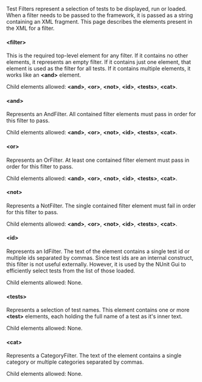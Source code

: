 Test Filters represent a selection of tests to be displayed, run or loaded. When a filter needs to be passed to the framework, it is passed as a string containing an XML fragment. This page describes the elements present in the XML for a filter.

#### &lt;filter&gt;

This is the required top-level element for any filter. If it contains no other elements, it represents an empty filter. If it contains just one element, that element is used as the filter for all tests. If it contains multiple elements, it works like an <b>&lt;and&gt;</b> element.

Child elements allowed: <b>&lt;and&gt;</b>, <b>&lt;or&gt;</b>, <b>&lt;not&gt;</b>, <b>&lt;id&gt;</b>, <b>&lt;tests&gt;</b>, <b>&lt;cat&gt;</b>.

#### &lt;and&gt;

Represents an AndFilter. All contained filter elements must pass in order for this filter to pass.

Child elements allowed: <b>&lt;and&gt;</b>, <b>&lt;or&gt;</b>, <b>&lt;not&gt;</b>, <b>&lt;id&gt;</b>, <b>&lt;tests&gt;</b>, <b>&lt;cat&gt;</b>.

#### &lt;or&gt;

Represents an OrFilter. At least one contained filter element must pass in order for this filter to pass.

Child elements allowed: <b>&lt;and&gt;</b>, <b>&lt;or&gt;</b>, <b>&lt;not&gt;</b>, <b>&lt;id&gt;</b>, <b>&lt;tests&gt;</b>, <b>&lt;cat&gt;</b>.

#### &lt;not&gt;

Represents a NotFilter. The single contained filter element must fail in order for this filter to pass.

Child elements allowed: <b>&lt;and&gt;</b>, <b>&lt;or&gt;</b>, <b>&lt;not&gt;</b>, <b>&lt;id&gt;</b>, <b>&lt;tests&gt;</b>, <b>&lt;cat&gt;</b>.

#### &lt;id&gt;

Represents an IdFilter. The text of the element contains a single test id or multiple ids separated by commas. Since test ids are an internal construct, this filter is not useful externally. However, it is used by the NUnit Gui to efficiently select tests from the list of those loaded.

Child elements allowed: None.

#### &lt;tests&gt;

Represents a selection of test names. This element contains one or more <b>&lt;test&gt;</b> elements, each holding the full name of a test as it's inner text.

Child elements allowed: None.

#### &lt;cat&gt;

Represents a CategoryFilter. The text of the element contains a single category or multiple categories separated by commas.

Child elements allowed: None.


